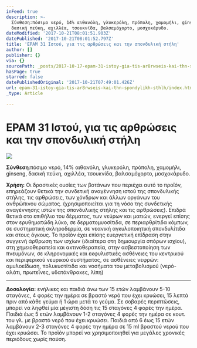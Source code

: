 ```yaml
---
inFeed: true
description: >-
  Σύνθεση:πόσιμο νερό, 14% αιθανόλη, γλυκερόλη, πρόπολη, χαμομήλι, ginseng,
  δασική πεύκη, αχιλλέα, τσουκνίδα, βαλσαμόχορτο, μοσχοκάρυδο.
dateModified: '2017-10-21T08:01:51.903Z'
datePublished: '2017-10-21T08:01:52.797Z'
title: 'EPAM 31 Ιστού, για τις αρθρώσεις και την σπονδυλική στήλη'
author: []
publisher: {}
via: {}
sourcePath: _posts/2017-10-17-epam-31-istoy-gia-tis-ar8rwseis-kai-thn-spondylikh-sthlh.md
hasPage: true
starred: false
datePublishedOriginal: '2017-10-21T07:49:01.426Z'
url: epam-31-istoy-gia-tis-ar8rwseis-kai-thn-spondylikh-sthlh/index.html
_type: Article

---
```

# EPAM 31 Ιστού, για τις αρθρώσεις και την σπονδυλική στήλη
![](https://imgflo.herokuapp.com/graph/2b2431f8e7ba7b0/8819112bb4584e7d63b7f756be552fca/croprotate.jpg?cropheight=296&cropwidth=360&degrees=0&input=https%3A%2F%2Fthe-grid-user-content.s3-us-west-2.amazonaws.com%2Ffaaa5dd8-84ff-43aa-8db1-46f7cc91b12a.jpg&x=0&y=8)

**Σύνθεση**:πόσιμο νερό, 14% αιθανόλη, γλυκερόλη, πρόπολη, χαμομήλι, ginseng, δασική πεύκη, αχιλλέα, τσουκνίδα, βαλσαμόχορτο, μοσχοκάρυδο.

**Χρήση:** Οι δραστικές ουσίες των βοτάνων που περιέχει αυτό το προϊόν, επηρεάζουν θετικά την συνδετική αναγέννηση ιστού της σπονδυλικής στήλης, τις αρθρώσεις, των χόνδρων και άλλων οργάνων του ανθρώπινου σώματος. (χρησιμοποιείται για τη νόσο της συνδετικής αναγέννησης ιστών της σπονδυλικής στήλης και τις αρθρώσεις). Επιδρά θετικά στο επιθήλιο του δέρματος, των νεύρων και ματιών, ενεργεί επίσης στον ερυθηματώδη λύκο, σε δερματομυοσίτιδα, σε περιαρθρίτιδα κόμπων, σε συστηματική σκληροδερμία, σε νεανική αγκυλοποιητική σπονδυλίτιδα και στους όγκους. Το προϊόν έχει επίσης ευεργετική επίδραση στην συγγενή άρθρωση των ισχίων (ιδιαίτερα στη δημιουργία σπόρων ισχίου), στη χημειοθεραπεία και ακτινοθεραπεία, στην ασβεστοποίηση των πνευμόνων, σε κληρονομικές και εκφυλιστικές ασθένειες του κεντρικού και περιφερικού νευρικού συστήματος, σε ασθένειες νεφρών: αμυλοείδωση, πολυκυστίτιδα και νοσήματα του μεταβολισμού (νερό-αλάτι, πρωτεΐνες, υδατάνθρακες, λίπη)

---

**Δοσολογία:** ενήλικες και παιδιά άνω των 15 ετών λαμβάνουν 5-10 σταγόνες, 4 φορές την ημέρα σε βραστό νερό που έχει κρυώσει, 15 λεπτά πριν από κάθε γεύμα ή 1 ώρα μετά το γεύμα. Σε σοβαρές περιπτώσεις, μπορεί να ληφθεί μία μέγιστη δόση τις 15 σταγόνες 4 φορές την ημέρα. Παιδιά έως 5 ετών λαμβάνουν 1-2 σταγόνες 4 φορές την ημέρα σε κουτ. του γλ. με βραστό νερό που έχει κρυώσει. Παιδιά από 6 έως 15 ετών λαμβάνουν 2-3 σταγόνες 4 φορές την ημέρα σε 15 ml βραστού νερού που έχει κρυώσει. Το προϊόν μπορεί να χρησιμοποιηθεί για μεγάλες χρονικές περιόδους χωρίς παύση.